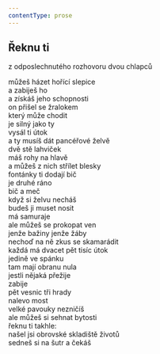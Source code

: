 ```yaml
---
contentType: prose
---
```


## Řeknu ti

z odposlechnutého rozhovoru dvou chlapců

můžeš házet hořící slepice  
a zabiješ ho  
a získáš jeho schopnosti  
on přišel se žralokem  
který může chodit  
je silný jako ty  
vysál ti útok  
a ty musíš dát pancéřové želvě  
dvě stě lahviček  
máš rohy na hlavě  
a můžeš z nich střílet blesky  
fontánky ti dodají bič  
je druhé ráno  
bič a meč  
když si želvu necháš  
budeš ji muset nosit  
má samuraje  
ale můžeš se prokopat ven  
jenže bažiny jenže žáby  
nechoď na ně zkus se skamarádit  
každá má dvacet pět tisíc útok  
jedině ve spánku  
tam mají obranu nula  
jestli nějaká přežije  
zabije  
pět vesnic tři hrady  
nalevo most  
velké pavouky nezničíš  
ale můžeš si sehnat bytosti  
řeknu ti takhle:  
našel jsi obrovské skladiště životů  
sedneš si na šutr a čekáš
